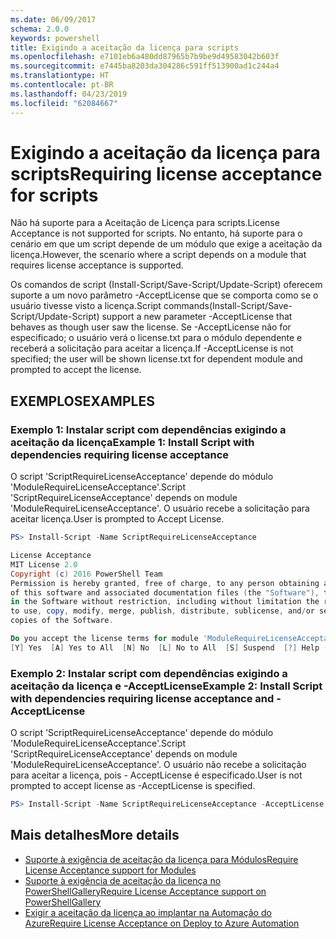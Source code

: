 ```yaml
---
ms.date: 06/09/2017
schema: 2.0.0
keywords: powershell
title: Exigindo a aceitação da licença para scripts
ms.openlocfilehash: e7101eb6a480dd87965b7b9be9d49583042b603f
ms.sourcegitcommit: e7445ba8203da304286c591ff513900ad1c244a4
ms.translationtype: HT
ms.contentlocale: pt-BR
ms.lasthandoff: 04/23/2019
ms.locfileid: "62084667"
---
```

# <a name="requiring-license-acceptance-for-scripts"></a><span data-ttu-id="ba034-103">Exigindo a aceitação da licença para scripts</span><span class="sxs-lookup"><span data-stu-id="ba034-103">Requiring license acceptance for scripts</span></span>

<span data-ttu-id="ba034-104">Não há suporte para a Aceitação de Licença para scripts.</span><span class="sxs-lookup"><span data-stu-id="ba034-104">License Acceptance is not supported for scripts.</span></span> <span data-ttu-id="ba034-105">No entanto, há suporte para o cenário em que um script depende de um módulo que exige a aceitação da licença.</span><span class="sxs-lookup"><span data-stu-id="ba034-105">However, the scenario where a script depends on a module that requires license acceptance is supported.</span></span>

<span data-ttu-id="ba034-106">Os comandos de script (Install-Script/Save-Script/Update-Script) oferecem suporte a um novo parâmetro -AcceptLicense que se comporta como se o usuário tivesse visto a licença.</span><span class="sxs-lookup"><span data-stu-id="ba034-106">Script commands(Install-Script/Save-Script/Update-Script) support a new parameter -AcceptLicense that behaves as though user saw the license.</span></span> <span data-ttu-id="ba034-107">Se -AcceptLicense não for especificado; o usuário verá o license.txt para o módulo dependente e receberá a solicitação para aceitar a licença.</span><span class="sxs-lookup"><span data-stu-id="ba034-107">If -AcceptLicense is not specified; the user will be shown license.txt for dependent module and prompted to accept the license.</span></span>

## <a name="examples"></a><span data-ttu-id="ba034-108">EXEMPLOS</span><span class="sxs-lookup"><span data-stu-id="ba034-108">EXAMPLES</span></span>

### <a name="example-1-install-script-with-dependencies-requiring-license-acceptance"></a><span data-ttu-id="ba034-109">Exemplo 1: Instalar script com dependências exigindo a aceitação da licença</span><span class="sxs-lookup"><span data-stu-id="ba034-109">Example 1: Install Script with dependencies requiring license acceptance</span></span>

<span data-ttu-id="ba034-110">O script 'ScriptRequireLicenseAcceptance' depende do módulo 'ModuleRequireLicenseAcceptance'.</span><span class="sxs-lookup"><span data-stu-id="ba034-110">Script 'ScriptRequireLicenseAcceptance' depends on module 'ModuleRequireLicenseAcceptance'.</span></span> <span data-ttu-id="ba034-111">O usuário recebe a solicitação para aceitar licença.</span><span class="sxs-lookup"><span data-stu-id="ba034-111">User is prompted to Accept License.</span></span>

```PowerShell
PS> Install-Script -Name ScriptRequireLicenseAcceptance

License Acceptance
MIT License 2.0
Copyright (c) 2016 PowerShell Team
Permission is hereby granted, free of charge, to any person obtaining a copy
of this software and associated documentation files (the "Software"), to deal
in the Software without restriction, including without limitation the rights
to use, copy, modify, merge, publish, distribute, sublicense, and/or sell
copies of the Software.

Do you accept the license terms for module 'ModuleRequireLicenseAcceptance'.
[Y] Yes  [A] Yes to All  [N] No  [L] No to All  [S] Suspend  [?] Help (default is "N"):
```

### <a name="example-2-install-script-with-dependencies-requiring-license-acceptance-and--acceptlicense"></a><span data-ttu-id="ba034-112">Exemplo 2: Instalar script com dependências exigindo a aceitação da licença e -AcceptLicense</span><span class="sxs-lookup"><span data-stu-id="ba034-112">Example 2: Install Script with dependencies requiring license acceptance and -AcceptLicense</span></span>

<span data-ttu-id="ba034-113">O script 'ScriptRequireLicenseAcceptance' depende do módulo 'ModuleRequireLicenseAcceptance'.</span><span class="sxs-lookup"><span data-stu-id="ba034-113">Script 'ScriptRequireLicenseAcceptance' depends on module 'ModuleRequireLicenseAcceptance'.</span></span> <span data-ttu-id="ba034-114">O usuário não recebe a solicitação para aceitar a licença, pois - AcceptLicense é especificado.</span><span class="sxs-lookup"><span data-stu-id="ba034-114">User is not prompted to accept license as -AcceptLicense is specified.</span></span>

```PowerShell
PS> Install-Script -Name ScriptRequireLicenseAcceptance -AcceptLicense
```

## <a name="more-details"></a><span data-ttu-id="ba034-115">Mais detalhes</span><span class="sxs-lookup"><span data-stu-id="ba034-115">More details</span></span>

- [<span data-ttu-id="ba034-116">Suporte à exigência de aceitação da licença para Módulos</span><span class="sxs-lookup"><span data-stu-id="ba034-116">Require License Acceptance support for Modules</span></span>](module-license-acceptance.md)
- [<span data-ttu-id="ba034-117">Suporte à exigência de aceitação da licença no PowerShellGallery</span><span class="sxs-lookup"><span data-stu-id="ba034-117">Require License Acceptance support on PowerShellGallery</span></span>](../how-to/working-with-packages/packages-that-require-license-acceptance.md)
- [<span data-ttu-id="ba034-118">Exigir a aceitação da licença ao implantar na Automação do Azure</span><span class="sxs-lookup"><span data-stu-id="ba034-118">Require License Acceptance on Deploy to Azure Automation</span></span>](../how-to/working-with-packages/deploy-to-azure-automation.md)
